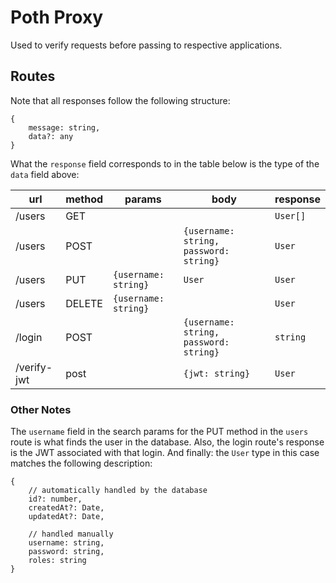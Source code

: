 # Poth Proxy
Used to verify requests before passing to respective applications.

## Routes

Note that all responses follow the following structure:

```
{
    message: string,
    data?: any
}
```

What the `response` field corresponds to in the table below is the type of the `data` field above:


url | method | params | body | response
--- | --- | --- | --- | ---
/users | GET ||| `User[]`
/users | POST || `{username: string, password: string}` | `User`
/users | PUT | `{username: string}` | `User` | `User`
/users | DELETE | `{username: string}` || `User`
/login | POST || `{username: string, password: string}` | `string`
/verify-jwt | post || `{jwt: string}` | `User`



### Other Notes

The `username` field in the search params for the PUT method in the `users` route is what finds the user in the database. Also, the login route's response is the JWT associated with that login. And finally: the `User` type in this case matches the following description:
```
{
    // automatically handled by the database
    id?: number,
    createdAt?: Date,
    updatedAt?: Date,

    // handled manually
    username: string,
    password: string,
    roles: string
}
```